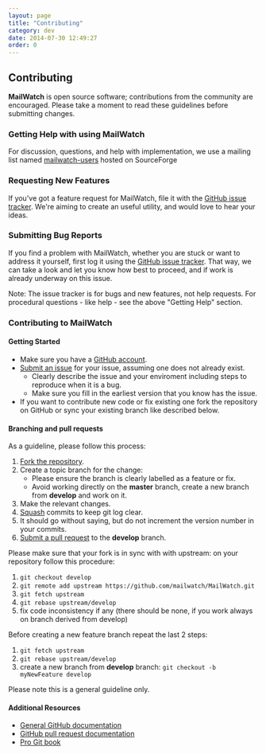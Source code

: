 ```yaml
---
layout: page
title: "Contributing"
category: dev
date: 2014-07-30 12:49:27
order: 0
---
```


## Contributing

**MailWatch** is open source software; contributions from the community are encouraged. Please take a moment to read these guidelines before submitting changes.

### Getting Help with using MailWatch
For discussion, questions, and help with implementation, we use a mailing list named [mailwatch-users](http://lists.sourceforge.net/lists/listinfo/mailwatch-users) hosted on SourceForge

### Requesting New Features

If you've got a feature request for MailWatch, file it with the [GitHub issue tracker]((https://github.com/mailwatch/MailWatch/issues)).
We're aiming to create an useful utility, and would love to hear your ideas.

### Submitting Bug Reports

If you find a problem with MailWatch, whether you are stuck or want to address it yourself, first log it using the [GitHub issue tracker](https://github.com/mailwatch/MailWatch/issues).
That way, we can take a look and let you know how best to proceed, and if work is already underway on this issue.

Note: The issue tracker is for bugs and new features, not help requests. For procedural questions - like help - see the above "Getting Help" section.

### Contributing to MailWatch

#### Getting Started
* Make sure you have a [GitHub account](https://github.com/signup/free).
* [Submit an issue](https://github.com/mailwatch/MailWatch/issues) for your issue, assuming one does not already exist.
   * Clearly describe the issue and your enviroment including steps to reproduce when it is a bug.
   * Make sure you fill in the earliest version that you know has the issue.
* If you want to contribute new code or fix existing one fork the repository on GitHub or sync your existing branch like described below.

#### Branching and pull requests
As a guideline, please follow this process:

 1. [Fork the repository](https://help.github.com/articles/fork-a-repo).
 2. Create a topic branch for the change:
    * Please ensure the branch is clearly labelled as a feature or fix.
    * Avoid working directly on the **master** branch, create a new branch from **develop** and work on it.
 3. Make the relevant changes.
 4. [Squash](http://git-scm.com/book/en/Git-Tools-Rewriting-History#Changing-Multiple-Commit-Messages) commits to keep git log clear.
 5. It should go without saying, but do not increment the version number in your commits.
 6. [Submit a pull request](https://help.github.com/articles/using-pull-requests) to the **develop** branch.

Please make sure that your fork is in sync with with upstream:
on your repository follow this procedure:

 1. `git checkout develop`
 2. `git remote add upstream https://github.com/mailwatch/MailWatch.git`
 3. `git fetch upstream`
 4. `git rebase upstream/develop`
 5. fix code inconsistency if any (there should be none, if you work always on branch derived from develop)

Before creating a new feature branch repeat the last 2 steps:

 1. `git fetch upstream`
 2. `git rebase upstream/develop`
 3. create a new branch from **develop** branch: `git checkout -b myNewFeature develop`

Please note this is a general guideline only.

#### Additional Resources
* [General GitHub documentation](http://help.github.com/)
* [GitHub pull request documentation](http://help.github.com/send-pull-requests/)
* [Pro Git book](http://git-scm.com/book)